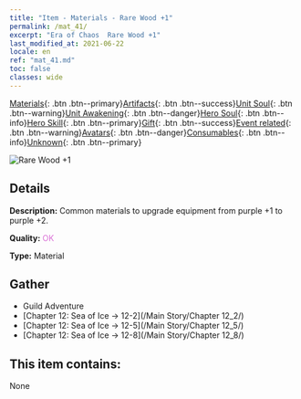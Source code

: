 ```yaml
---
title: "Item - Materials - Rare Wood +1"
permalink: /mat_41/
excerpt: "Era of Chaos  Rare Wood +1"
last_modified_at: 2021-06-22
locale: en
ref: "mat_41.md"
toc: false
classes: wide
---
```

 [Materials](/Items/){: .btn .btn--primary}[Artifacts](/Items/Artifacts/){: .btn .btn--success}[Unit Soul](/Items/UnitSoul/){: .btn .btn--warning}[Unit Awakening](/Items/UnitAwakening/){: .btn .btn--danger}[Hero Soul](/Items/HeroSoul/){: .btn .btn--info}[Hero Skill](/Items/HeroSkill/){: .btn .btn--primary}[Gift](/Items/Gift/){: .btn .btn--success}[Event related](/Items/Events/){: .btn .btn--warning}[Avatars](/Items/Avatars/){: .btn .btn--danger}[Consumables](/Items/Consumables/){: .btn .btn--info}[Unknown](/Items/Unknown/){: .btn .btn--primary}

 ![Rare Wood +1](/images/t/i_cailiao_mucai2.png)

## Details
 **Description:** Common materials to upgrade equipment from purple +1 to purple +2.

 **Quality:** <span style="color: #DA70D6">OK</span>

 **Type:** Material

## Gather

*    Guild Adventure 
*    [Chapter 12: Sea of Ice -> 12-2](/Main Story/Chapter 12_2/) 
*    [Chapter 12: Sea of Ice -> 12-5](/Main Story/Chapter 12_5/) 
*    [Chapter 12: Sea of Ice -> 12-8](/Main Story/Chapter 12_8/) 

## This item contains:

  None

